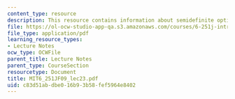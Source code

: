 ```yaml
---
content_type: resource
description: This resource contains information about semidefinite optimization.
file: https://ol-ocw-studio-app-qa.s3.amazonaws.com/courses/6-251j-introduction-to-mathematical-programming-fall-2009/c83d51abdbe016b93b58fef5964e8402_MIT6_251JF09_lec23.pdf
file_type: application/pdf
learning_resource_types:
- Lecture Notes
ocw_type: OCWFile
parent_title: Lecture Notes
parent_type: CourseSection
resourcetype: Document
title: MIT6_251JF09_lec23.pdf
uid: c83d51ab-dbe0-16b9-3b58-fef5964e8402
---
```

